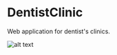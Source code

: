 # DentistClinic
Web application for dentist's clinics. 

![alt text](https://i.ibb.co/5kcCQgN/dentacare.jpg)
